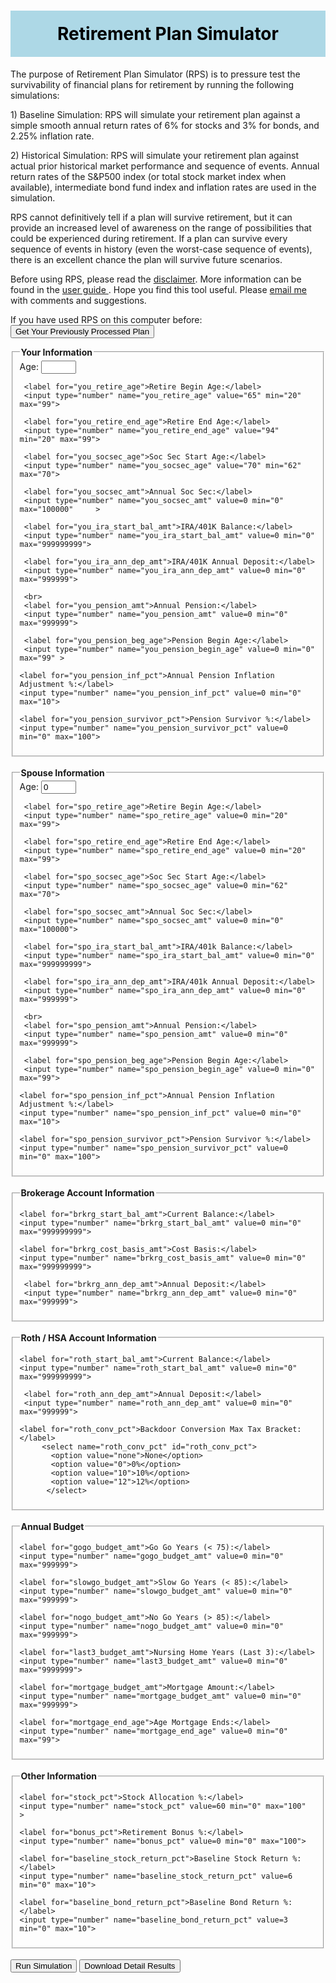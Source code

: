 <html>
<style>
#myHeader {
  background-color: lightblue;
  color: black;
  padding: 20px;
  text-align: center;
} 
</style>

 <head>
  <title>Back Test Retirement Plan</title>
  <meta http-equiv="Content-Type" content="text/html; charset=windows-1252">
 </head>

<h1 id="myHeader">Retirement Plan Simulator</h1>

<p> The purpose of Retirement Plan Simulator (RPS) is to pressure test the survivability of financial plans for retirement by running the following simulations:</p>

<p>1)	Baseline Simulation: RPS will simulate your retirement plan against a simple smooth annual return rates of 6% for stocks and 3% for bonds, and 2.25% inflation rate. </p>

<p>2)	Historical Simulation: RPS will simulate your retirement plan against actual prior historical market performance and sequence of events.  Annual return rates of the S&P500 index (or total stock market index when available), intermediate bond fund index and inflation rates are used in the simulation.</p>

<p>RPS cannot definitively tell if a plan will survive retirement, but it can provide an increased level of awareness on the range of possibilities that could be experienced during retirement.  If a plan can survive every sequence of events in history (even the worst-case sequence of events), there is an excellent chance the plan will survive future scenarios.</p>  
<p> Before using RPS, please read the <a href="RPS_Disclaimer.html" target="_blank">disclaimer</a>.  More information can be found in the <a href="RPS_User_Guide2.html" target="_blank"> user guide </a>.  Hope you find this tool useful.  Please <a href="mailto:home@josephenagy.com"> email me </a> with comments and suggestions. </p>

<form onsubmit=" ">
<div align="left">
<p> If you have used RPS on this computer before: 
<input type="button" value="Get Your Previously Processed Plan" onclick="getprev(this.form)">
</p>

<p>
<fieldset>
  <legend> <b> Your Information </b> </legend>
     <label for="you_cur_age">Age: </label> 
     <input id='youcurage' type="number" name="you_cur_age" min="20" max="99"> 

     <label for="you_retire_age">Retire Begin Age:</label> 
     <input type="number" name="you_retire_age" value="65" min="20" max="99"> 

     <label for="you_retire_end_age">Retire End Age:</label>  
     <input type="number" name="you_retire_end_age" value="94" min="20" max="99">

     <label for="you_socsec_age">Soc Sec Start Age:</label> 	
     <input type="number" name="you_socsec_age" value="70" min="62" max="70">

     <label for="you_socsec_amt">Annual Soc Sec:</label> 	
     <input type="number" name="you_socsec_amt" value=0 min="0" max="100000"     >
    
     <label for="you_ira_start_bal_amt">IRA/401K Balance:</label>
     <input type="number" name="you_ira_start_bal_amt" value=0 min="0" max="999999999">

     <label for="you_ira_ann_dep_amt">IRA/401K Annual Deposit:</label>
     <input type="number" name="you_ira_ann_dep_amt" value=0 min="0" max="999999">

     <br> 
     <label for="you_pension_amt">Annual Pension:</label> 
     <input type="number" name="you_pension_amt" value=0 min="0" max="999999">

     <label for="you_pension_beg_age">Pension Begin Age:</label> 
     <input type="number" name="you_pension_begin_age" value=0 min="0" max="99"	>

    <label for="you_pension_inf_pct">Annual Pension Inflation Adjustment %:</label> 
    <input type="number" name="you_pension_inf_pct" value=0 min="0" max="10">

    <label for="you_pension_survivor_pct">Pension Survivor %:</label> 
    <input type="number" name="you_pension_survivor_pct" value=0 min="0" max="100">

</fieldset>
<br>
<fieldset>
  <legend><b> Spouse Information </b> </legend>
     <label for="spo_cur_age">Age: </label>
     <input type="number" name="spo_cur_age" value=0 min="20" max="99"> 

     <label for="spo_retire_age">Retire Begin Age:</label> 
     <input type="number" name="spo_retire_age" value=0 min="20" max="99"> 

     <label for="spo_retire_end_age">Retire End Age:</label> 
     <input type="number" name="spo_retire_end_age" value=0 min="20" max="99">
     
     <label for="spo_socsec_age">Soc Sec Start Age:</label>  	
     <input type="number" name="spo_socsec_age" value=0 min="62" max="70">
     
     <label for="spo_socsec_amt">Annual Soc Sec:</label>
     <input type="number" name="spo_socsec_amt" value=0 min="0" max="100000">       

     <label for="spo_ira_start_bal_amt">IRA/401k Balance:</label> 
     <input type="number" name="spo_ira_start_bal_amt" value=0 min="0" max="999999999">

     <label for="spo_ira_ann_dep_amt">IRA/401k Annual Deposit:</label> 
     <input type="number" name="spo_ira_ann_dep_amt" value=0 min="0" max="999999">

     <br>
     <label for="spo_pension_amt">Annual Pension:</label> 
     <input type="number" name="spo_pension_amt" value=0 min="0" max="999999">

     <label for="spo_pension_beg_age">Pension Begin Age:</label> 
     <input type="number" name="spo_pension_begin_age" value=0 min="0" max="99">

    <label for="spo_pension_inf_pct">Annual Pension Inflation Adjustment %:</label> 
    <input type="number" name="spo_pension_inf_pct" value=0 min="0" max="10">

    <label for="spo_pension_survivor_pct">Pension Survivor %:</label>  
    <input type="number" name="spo_pension_survivor_pct" value=0 min="0" max="100">

</fieldset>
<br>
<fieldset>
  <legend><b> Brokerage Account Information </b> </legend>

    <label for="brkrg_start_bal_amt">Current Balance:</label>
    <input type="number" name="brkrg_start_bal_amt" value=0 min="0" max="999999999">

    <label for="brkrg_cost_basis_amt">Cost Basis:</label>
    <input type="number" name="brkrg_cost_basis_amt" value=0 min="0" max="999999999">

     <label for="brkrg_ann_dep_amt">Annual Deposit:</label> 
     <input type="number" name="brkrg_ann_dep_amt" value=0 min="0" max="999999">
</fieldset> 
<br>

<fieldset>
  <legend><b> Roth / HSA Account Information </b> </legend>

    <label for="roth_start_bal_amt">Current Balance:</label> 
    <input type="number" name="roth_start_bal_amt" value=0 min="0" max="999999999">

     <label for="roth_ann_dep_amt">Annual Deposit:</label> 
     <input type="number" name="roth_ann_dep_amt" value=0 min="0" max="999999">

    <label for="roth_conv_pct">Backdoor Conversion Max Tax Bracket:</label>
         <select name="roth_conv_pct" id="roth_conv_pct">
           <option value="none">None</option>
           <option value="0">0%</option>
           <option value="10">10%</option>
           <option value="12">12%</option>
          </select>

</fieldset> 
<br>
<fieldset>
  <legend><b> Annual Budget </b> </legend>
    
    <label for="gogo_budget_amt">Go Go Years (< 75):</label> 
    <input type="number" name="gogo_budget_amt" value=0 min="0" max="999999">

    <label for="slowgo_budget_amt">Slow Go Years (< 85):</label> 
    <input type="number" name="slowgo_budget_amt" value=0 min="0" max="999999">

    <label for="nogo_budget_amt">No Go Years (> 85):</label> 
    <input type="number" name="nogo_budget_amt" value=0 min="0" max="999999">

    <label for="last3_budget_amt">Nursing Home Years (Last 3):</label> 
    <input type="number" name="last3_budget_amt" value=0 min="0" max="9999999">

    <label for="mortgage_budget_amt">Mortgage Amount:</label> 
    <input type="number" name="mortgage_budget_amt" value=0 min="0" max="999999">

    <label for="mortgage_end_age">Age Mortgage Ends:</label> 
    <input type="number" name="mortgage_end_age" value=0 min="0" max="99">

</fieldset> 
<br>
<fieldset>
  <legend><b> Other Information </b> </legend>
    
    <label for="stock_pct">Stock Allocation %:</label> 
    <input type="number" name="stock_pct" value=60 min="0" max="100"                >

    <label for="bonus_pct">Retirement Bonus %:</label>
    <input type="number" name="bonus_pct" value=0 min="0" max="100">

    <label for="baseline_stock_return_pct">Baseline Stock Return %:</label>
    <input type="number" name="baseline_stock_return_pct" value=6 min="0" max="10">

    <label for="baseline_bond_return_pct">Baseline Bond Return %:</label>
    <input type="number" name="baseline_bond_return_pct" value=3 min="0" max="10">


</fieldset> 
<br>
<input type="button" value="Run Simulation" onclick="calcdraw(this.form,'NO')">

<input type="button" value="Download Detail Results" onclick="calcdraw(this.form,'YES')">

<p id="showresults">


</div>
</form>

</html>
